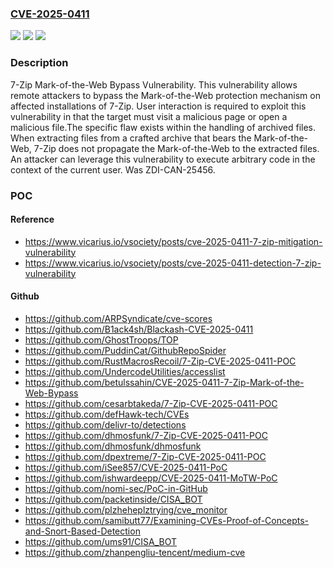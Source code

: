 ### [CVE-2025-0411](https://cve.mitre.org/cgi-bin/cvename.cgi?name=CVE-2025-0411)
![](https://img.shields.io/static/v1?label=Product&message=7-Zip&color=blue)
![](https://img.shields.io/static/v1?label=Version&message=24.08%20(x64)%20&color=brightgreen)
![](https://img.shields.io/static/v1?label=Vulnerability&message=CWE-693%3A%20Protection%20Mechanism%20Failure&color=brightgreen)

### Description

7-Zip Mark-of-the-Web Bypass Vulnerability. This vulnerability allows remote attackers to bypass the Mark-of-the-Web protection mechanism on affected installations of 7-Zip. User interaction is required to exploit this vulnerability in that the target must visit a malicious page or open a malicious file.The specific flaw exists within the handling of archived files. When extracting files from a crafted archive that bears the Mark-of-the-Web, 7-Zip does not propagate the Mark-of-the-Web to the extracted files. An attacker can leverage this vulnerability to execute arbitrary code in the context of the current user. Was ZDI-CAN-25456.

### POC

#### Reference
- https://www.vicarius.io/vsociety/posts/cve-2025-0411-7-zip-mitigation-vulnerability
- https://www.vicarius.io/vsociety/posts/cve-2025-0411-detection-7-zip-vulnerability

#### Github
- https://github.com/ARPSyndicate/cve-scores
- https://github.com/B1ack4sh/Blackash-CVE-2025-0411
- https://github.com/GhostTroops/TOP
- https://github.com/PuddinCat/GithubRepoSpider
- https://github.com/RustMacrosRecoil/7-Zip-CVE-2025-0411-POC
- https://github.com/UndercodeUtilities/accesslist
- https://github.com/betulssahin/CVE-2025-0411-7-Zip-Mark-of-the-Web-Bypass
- https://github.com/cesarbtakeda/7-Zip-CVE-2025-0411-POC
- https://github.com/defHawk-tech/CVEs
- https://github.com/delivr-to/detections
- https://github.com/dhmosfunk/7-Zip-CVE-2025-0411-POC
- https://github.com/dhmosfunk/dhmosfunk
- https://github.com/dpextreme/7-Zip-CVE-2025-0411-POC
- https://github.com/iSee857/CVE-2025-0411-PoC
- https://github.com/ishwardeepp/CVE-2025-0411-MoTW-PoC
- https://github.com/nomi-sec/PoC-in-GitHub
- https://github.com/packetinside/CISA_BOT
- https://github.com/plzheheplztrying/cve_monitor
- https://github.com/samibutt77/Examining-CVEs-Proof-of-Concepts-and-Snort-Based-Detection
- https://github.com/ums91/CISA_BOT
- https://github.com/zhanpengliu-tencent/medium-cve


